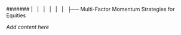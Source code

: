 ####### |   |   |   |   |   |   ├── Multi-Factor Momentum Strategies for Equities

*Add content here*